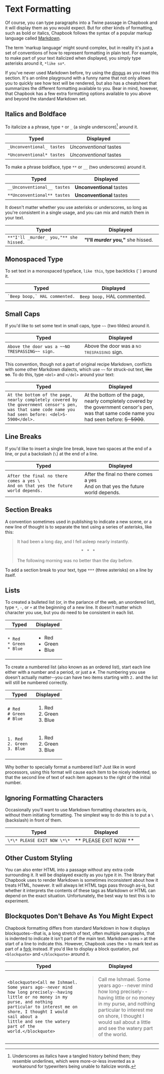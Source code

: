# Text Formatting

Of course, you can type paragraphs into a Twine passage in Chapbook and it will display them as you would expect. But for other kinds of formatting, such as bold or italics, Chapbook follows the syntax of a popular markup language called [Markdown][markdown].

The term 'markup language' might sound complex, but in reality it's just a set of conventions of how to represent formatting in plain text. For example, to make part of your text italicized when displayed, you simply type asterisks around it, `*like so*`.

If you've never used Markdown before, try using the [dingus][dingus] as you read this section. It's an online playground with a funny name that not only allows you to quickly see how text will be rendered, but also has a cheatsheet that summarizes the different formatting available to you. Bear in mind, however, that Chapbook has a few extra formatting options available to you above and beyond the standard Markdown set.

## Italics and Boldface

To italicize a a phrase, type `*` or `_` (a single underscore)[^1] around it.

| Typed                     | Displayed               |
| ------------------------- | ----------------------- |
| `_Unconventional_ tastes` | _Unconventional_ tastes |
| `*Unconventional* tastes` | _Unconventional_ tastes |

To make a phrase boldface, type `**` or `__` (two underscores) around it.

| Typed                       | Displayed                 |
| --------------------------- | ------------------------- |
| `__Unconventional__ tastes` | **Unconventional** tastes |
| `**Unconventional** tastes` | **Unconventional** tastes |

It doesn't matter whether you use asterisks or underscores, so long as you're consistent in a single usage, and you can mix and match them in your text.

| Typed                                  | Displayed                            |
| -------------------------------------- | ------------------------------------ |
| `**"I'll _murder_ you,"** she hissed.` | **"I'll _murder_ you,"** she hissed. |

## Monospaced Type

To set text in a monospaced typeface, `like this`, type backticks (<code>`</code>) around it.

| Typed                                    | Displayed                   |
| ---------------------------------------- | --------------------------- |
| <code>\`Beep boop,\` HAL commented.</code> | `Beep boop,` HAL commented. |

## Small Caps

If you'd like to set some text in small caps, type `~~` (two tildes) around it.

| Typed                                           | Displayed                                                                                                                        |
| ----------------------------------------------- | -------------------------------------------------------------------------------------------------------------------------------- |
| `Above the door was a ~~NO TRESPASSING~~ sign.` | Above the door was a <span style="font-size: 70%; text-transform: uppercase; letter-spacing: 0.08em">NO TRESPASSING</span> sign. |

This convention, though not a part of original recipe Markdown, conflicts with some other Markdown dialects, which use `~~` for struck-out text, ~~like so~~. To do this, type `<del>` and `</del>` around your text:

| Typed                                                                                                                                                  | Displayed                                                                                                                                            |
| ------------------------------------------------------------------------------------------------------------------------------------------------------ | ---------------------------------------------------------------------------------------------------------------------------------------------------- |
| `At the bottom of the page, nearly completely covered by the government censor's pen, was that same code name you had seen before: <del>S-5900</del>.` | At the bottom of the page, nearly completely covered by the government censor's pen, was that same code name you had seen before: <del>S-5900</del>. |

## Line Breaks

If you'd like to insert a single line break, leave two spaces at the end of a line, or put a backslash (`\`) at the end of a line.

<table>
	<thead><tr><th>Typed</th><th>Displayed</th></tr></thead>
	<tbody>
	<tr><td><code>After the final no there comes a yes \</code><br><code>And on that yes the future world depends.</code></td><td>After the final no there comes a yes<br>And on that yes the future world depends.</td></tr>
	</tbody>
</table>

## Section Breaks

A convention sometimes used in publishing to indicate a new scene, or a new line of thought is to separate the text using a series of asterisks, like this:

> It had been a long day, and I fell asleep nearly instantly.
>
> <p style="text-align: center">* &nbsp; * &nbsp; *</p>
> The following morning was no better than the day before.

To add a section break to your text, type `***` (three asterisks) on a line by itself.

## Lists

To created a bulleted list (or, in the parlance of the web, an unordered list), type `*`, `-`, or `+` at the beginning of a new line. It doesn't matter which character you use, but you do need to be consistent in each list.

<table>
	<thead><tr><th>Typed</th><th>Displayed</th></tr></thead>
	<tbody>
	<tr><td><code>* Red</code><br><code>* Green</code><br><code>* Blue</code></td><td><ul><li>Red</li><li>Green</li><li>Blue</li></ul></td></tr>
	</tbody>
</table>

To create a numbered list (also known as an ordered list), start each line either with a number and a period, or just a `#`. The numbering you use doesn't actually matter--you can have two items starting with `2.` and the list will still be numbered correctly.

<table>
	<thead><tr><th>Typed</th><th>Displayed</th></tr></thead>
	<tbody>
	<tr><td><code># Red</code><br><code># Green</code><br><code># Blue</code></td><td><ol><li>Red</li><li>Green</li><li>Blue</li></ol></td></tr>
	<tr><td><code>1. Red</code><br><code>2. Green</code><br><code>3. Blue</code></td><td><ol><li>Red</li><li>Green</li><li>Blue</li></ol></td></tr>
	</tbody>
</table>

Why bother to specially format a numbered list? Just like in word processors, using this format will cause each item to be nicely indented, so that the second line of text of each item appears to the right of the initial number.

## Ignoring Formatting Characters

Occasionally you'll want to use Markdown formatting characters as-is, without them initiating formatting. The simplest way to do this is to put a `\` (backslash) in front of them.

| Typed                       | Displayed                 |
| --------------------------- | ------------------------- |
| `\*\* PLEASE EXIT NOW \*\*` | \*\* PLEASE EXIT NOW \*\* |

## Other Custom Styling

You can also enter HTML into a passage without any extra code surrounding it. It will be displayed exactly as you type it in. The library that Chapbook uses to render Markdown is sometimes inconsistent about how it treats HTML, however. It will always let HTML tags pass through as-is, but whether it interprets the contents of these tags as Markdown or HTML can depend on the exact situation. Unfortunately, the best way to test this is to experiment.

## Blockquotes Don't Behave As You Might Expect

Chapbook formatting differs from standard Markdown in how it displays blockquotes--that is, a long stretch of text, often multiple paragraphs, that is indented to indicate it isn't part of the main text. Markdown uses `>` at the start of a line to indicate this. However, Chapbook uses the `>` to mark text as part of a [fork][forks] instead. If you'd like to display a block quotation, put `<blockquote>` and `</blockquote>` around it.

| Typed                                                                                                                                                                                                                                                | Displayed                                                                                                                                                                                                                                                   |
| ---------------------------------------------------------------------------------------------------------------------------------------------------------------------------------------------------------------------------------------------------- | ----------------------------------------------------------------------------------------------------------------------------------------------------------------------------------------------------------------------------------------------------------- |
| <code>&lt;blockquote&gt;Call me Ishmael. Some years ago--never mind how long precisely--having little or no money in my purse, and nothing particular to interest me on shore, I thought I would sail about a little and see the watery part of the world.&lt;/blockquote&gt;</code> | <blockquote>Call me Ishmael. Some years ago--never mind how long precisely--having little or no money in my purse, and nothing particular to interest me on shore, I thought I would sail about a little and see the watery part of the world.</blockquote> |

[^1]: Underscores as italics have a tangled history behind them; they resemble underlines, which were more-or-less invented as a workaround for typewriters being unable to italicize words.

[markdown]: https://daringfireball.net/markdown
[dingus]: https://daringfireball.net/projects/markdown/dingus
[smallcaps]: https://practicaltypography.com/small-caps.html
[forks]: forks.md
[js-in-passages]: ../advanced/using-javascript-in-passages.md

<style>
tr, td {
	width: 50%;
}
</style>
